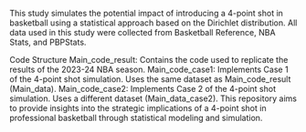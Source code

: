 This study simulates the potential impact of introducing a 4-point shot in basketball using a statistical approach based on the Dirichlet distribution. All data used in this study were collected from Basketball Reference, NBA Stats, and PBPStats.

Code Structure
Main_code_result: Contains the code used to replicate the results of the 2023-24 NBA season.
Main_code_case1: Implements Case 1 of the 4-point shot simulation.
Uses the same dataset as Main_code_result (Main_data).
Main_code_case2: Implements Case 2 of the 4-point shot simulation.
Uses a different dataset (Main_data_case2).
This repository aims to provide insights into the strategic implications of a 4-point shot in professional basketball through statistical modeling and simulation.

